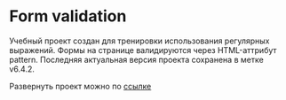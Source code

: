 # Form validation
Учебный проект создан для тренировки использования регулярных выражений.
Формы на странице валидируются через HTML-аттрибут pattern. 
Последняя актуальная версия проекта сохранена в метке  v6.4.2.

Развернуть проект можно по <a href = "https://alenita.github.io/formvalidation.github.io/">ссылке</a>

